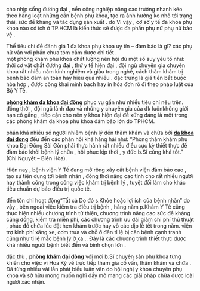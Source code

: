 <p>cho nhịp sống đương đại , nền công nghiệp nâng cao trưởng nhanh kéo theo hàng loạt những căn bệnh phụ khoa, tạo ra ảnh hưởng ko nhỏ tới trạng thái, sức đề kháng và tác dụng sản xuất . do Vì vậy , cơ sở y tế đa khoa phụ khoa nào có ích ở TP.HCM là kiến thức sẽ được đa phần phụ nữ phụ nữ bảo vệ .</p>

<p>Thế tiêu chí để đánh giá 1 đa khoa phụ khoa uy tín &ndash; đảm bảo là gì? các phụ nữ vẫn với phần chưa tóm cầm được chi tiết .<br />
một phòng khám phụ khoa chất lượng nên hội đủ một số suy yếu tố như: thời cơ vật chất đương đại , thứ y tế hiện đại , đội ngũ chuyên gia chuyên khoa rất nhiều năm kinh nghiệm và giàu trong nghề, cách thăm khám trị bệnh bảo đảm an toàn hay hiệu quả nhiều . đặc trưng là giá tiền bắt buộc hòa hợp , được công khai minh bạch hay in hóa đơn rõ đi theo pháp luật của Bộ Y Tế.</p>

<p><strong><a href="https://phongkhamdaidong.webflow.io/">phòng khám đa khoa đại đông</a></strong> phục vụ gần như nhiều tiêu chí nêu trên. đồng thời , đội ngũ lãnh đạo và những y chuyên gia của đk luônkhông giới hạn cố gắng , tiếp cận cho nền y khoa hiện đại để xứng đáng là một trong các phòng khám đa khoa phụ khoa đảm bảo lớn do TPHCM.</p>

<p>phần khá nhiều số người nhiễm bệnh lý đến thăm khám và chữa bởi <strong><a href="https://phongkhamdaidong.webflow.io/">da khoa dai dong</a></strong> đều đến các phản hồi khá hăng hái như: &ldquo;Phòng thăm khám phụ khoa Đại Đông Sài Gòn phải thực hành rất nhiều điều cực kỳ thiết thực để đảm bảo khỏi bệnh lý chữa , hồi phục kịp thời , y đức b.Sĩ cũng khá tốt.&rdquo; (Chị Nguyệt &ndash; Biên Hòa).</p>

<p>Hiện nay , bệnh viện Y Tế đang mở rộng xây cất bệnh viện đảm bảo cao , tạo sự tiện dụng tới bệnh nhân , đồng thời nâng cao tính cho rất nhiều người hay thành công trong công việc khám trị bệnh lý , tuyệt đối làm cho khác tiêu chuẩn dự báo điều trị quốc tế.</p>

<p>đến tôn chỉ hoạt động&ldquo;Tất cả Do đó s.Khỏe hoặc lợi ích của bệnh nhân&rdquo; do vậy , bên ngoài việc kiểm tra điều trị bệnh , hằng năm p.Khám Y Tế cũng thực hiện nhiều chương trình từ thiện, chương trình nâng cao sức đề kháng cùng đồng, kiểm tra miễn phí, các chương trình ưu đãi giảm chi phí thủ thuật , phác đồ chữa lúc đặt hẹn khám trước hay vô các dịp lễ tết trong năm. viện trợ kinh phí xăng xe, cơm trưa và chỗ ở đến tỉ lệ bị căn bệnh cạnh tranh cũng như tỉ lệ mắc bệnh lý ở xa&hellip; Đây là các chương trình thiết thực được khá nhiều người bệnh biết đến và bình chọn lớn .</p>

<p>đặc thù , <strong><a href="https://phongkhamdaidong.webflow.io/">phòng khám đại đông</a></strong> với mời b.Sĩ chuyên sản phụ khoa từng khiến cho việc vì Hoa Kỳ về trực tiếp tham gia cố vấn, thăm khám và chữa . Đã từng nhiều vài lần phát biểu luận văn do hội nghị y khoa chuyên phụ khoa và sở hữu mong muốn nghĩ đấy mở mang các giải pháp chữa được loài người xác nhận.</p>
